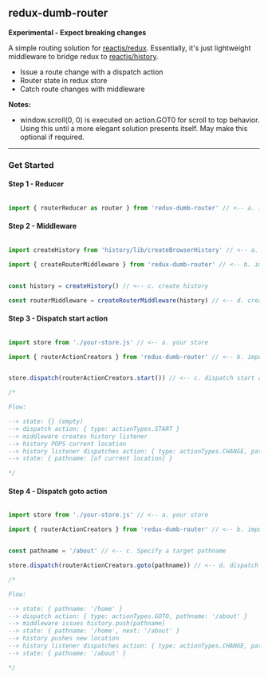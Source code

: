 ## redux-dumb-router

**Experimental - Expect breaking changes**

A simple routing solution for [reactjs/redux](https://github.com/reactjs/redux). Essentially, it's just lightweight middleware to bridge redux to [reactjs/history](https://github.com/reactjs/history).

- Issue a route change with a dispatch action
- Router state in redux store
- Catch route changes with middleware

**Notes:**
- window.scroll(0, 0) is executed on action.GOT0 for scroll to top behavior. Using this until a more elegant solution presents itself. May make this optional if required.

---

### Get Started

#### Step 1 - Reducer

```javascript

import { routerReducer as router } from 'redux-dumb-router' // <-- a. import router reducer as [some name you choose]

```

#### Step 2 - Middleware

```javascript

import createHistory from 'history/lib/createBrowserHistory' // <-- a. import create history

import { createRouterMiddleware } from 'redux-dumb-router' // <-- b. import create middleware


const history = createHistory() // <-- c. create history

const routerMiddleware = createRouterMiddleware(history) // <-- d. create middleware with history

```

#### Step 3 - Dispatch start action

```javascript

import store from './your-store.js' // <-- a. your store

import { routerActionCreators } from 'redux-dumb-router' // <-- b. import action creators


store.dispatch(routerActionCreators.start()) // <-- c. dispatch start action

/*

Flow:

--> state: {} (empty)
--> dispatch action: { type: actionTypes.START }
--> middleware creates history listener
--> history POPS current location
--> history listener dispatches action: { type: actionTypes.CHANGE, pathname: [of current location] }
--> state: { pathname: [of current location] }

*/

```

#### Step 4 - Dispatch goto action

```javascript

import store from './your-store.js' // <-- a. your store

import { routerActionCreators } from 'redux-dumb-router' // <-- b. import action creators


const pathname = '/about' // <-- c. Specify a target pathname

store.dispatch(routerActionCreators.goto(pathname)) // <-- d. dispatch goto action with target pathname

/*

Flow:

--> state: { pathname: '/home' }
--> dispatch action: { type: actionTypes.GOTO, pathname: '/about' }
--> middleware issues history.push(pathname)
--> state: { pathname: '/home', next: '/about' }
--> history pushes new location
--> history listener dispatches action: { type: actionTypes.CHANGE, pathname: '/about' }
--> state: { pathname: '/about' }

*/

```
